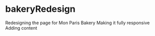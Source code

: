 # bakeryRedesign
Redesigning the page for Mon Paris Bakery
Making it fully responsive
Adding content
